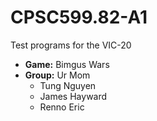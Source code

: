 # CPSC599.82-A1
Test programs for the VIC-20

- **Game:** Bimgus Wars
- **Group:** Ur Mom
   - Tung Nguyen
   - James Hayward
   - Renno Eric
